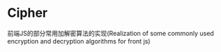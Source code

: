 # Cipher
前端JS的部分常用加解密算法的实现(Realization of some commonly used encryption and decryption algorithms for front js) 
